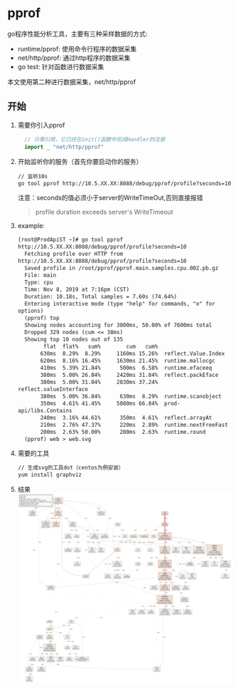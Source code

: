 # pprof
go程序性能分析工具，主要有三种采样数据的方式:
- runtime/pprof: 使用命令行程序的数据采集
- net/http/pprof: 通过http程序的数据采集
- go test: 针对函数进行数据采集

本文使用第二种进行数据采集，net/http/pprof

## 开始
1. 需要你引入pprof
    ```go
      // 只需引用，它已经在init()函数中完成Handler的注册
      import _ "net/http/pprof"
    ```
1. 开始监听你的服务（首先你要启动你的服务）
    ```
    // 监听10s
    go tool pprof http://10.5.XX.XX:8088/debug/pprof/profile?seconds=10
    ```
    注意：seconds的值必须小于server的WriteTimeOut,否则直接报错
    > profile duration exceeds server's WriteTimeout

1. example:
    ```
    [root@ProdApiST ~]# go tool pprof http://10.5.XX.XX:8088/debug/pprof/profile?seconds=10
      Fetching profile over HTTP from http://10.5.XX.XX:8088/debug/pprof/profile?seconds=10
      Saved profile in /root/pprof/pprof.main.samples.cpu.002.pb.gz
      File: main
      Type: cpu
      Time: Nov 8, 2019 at 7:16pm (CST)
      Duration: 10.18s, Total samples = 7.60s (74.64%)
      Entering interactive mode (type "help" for commands, "o" for options)
      (pprof) top
      Showing nodes accounting for 3800ms, 50.00% of 7600ms total
      Dropped 329 nodes (cum <= 38ms)
      Showing top 10 nodes out of 135
            flat  flat%   sum%        cum   cum%
           630ms  8.29%  8.29%     1160ms 15.26%  reflect.Value.Index
           620ms  8.16% 16.45%     1630ms 21.45%  runtime.mallocgc
           410ms  5.39% 21.84%      500ms  6.58%  runtime.efaceeq
           380ms  5.00% 26.84%     2420ms 31.84%  reflect.packEface
           380ms  5.00% 31.84%     2830ms 37.24%  reflect.valueInterface
           380ms  5.00% 36.84%      630ms  8.29%  runtime.scanobject
           350ms  4.61% 41.45%     5080ms 66.84%  prod-api/libs.Contains
           240ms  3.16% 44.61%      350ms  4.61%  reflect.arrayAt
           210ms  2.76% 47.37%      220ms  2.89%  runtime.nextFreeFast
           200ms  2.63% 50.00%      200ms  2.63%  runtime.round
      (pprof) web > web.svg
    ```
1. 需要的工具
    ```sh
    // 生成svg的工具dot（centos为例安装）
    yum install graphviz
    ```
1. 结果
![pprof](/images/web.svg)
